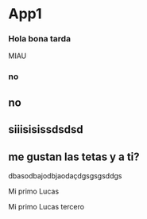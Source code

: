# App1
### Hola bona tarda

MIAU
### no
## no 
## siiisisissdsdsd
## me gustan las tetas y a ti?
dbasodbajodbjaodaçdgsgsgsddgs





Mi primo Lucas


Mi primo Lucas tercero